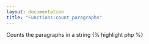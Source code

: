 ```yaml
---
layout: documentation
title: "Functions:count_paragraphs"
---
```


Counts the paragraphs in a string
{% highlight php %}
<?php
count_paragraphs(string $value)
{% endhighlight %}

* **value**: the string to process


## Example
{% highlight smarty %}
{count_paragraphs('ab cd')}
{count_paragraphs('ab\n cd')}
{% endhighlight %}

## Output
{% highlight text %}
1
2
{% endhighlight %}